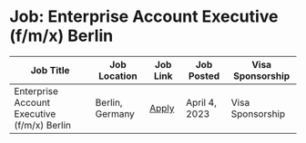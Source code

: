 # Job: Enterprise Account Executive (f/m/x) Berlin

| Job Title | Job Location | Job Link | Job Posted | Visa Sponsorship |
| --- | --- | --- | --- | --- |
| Enterprise Account Executive (f/m/x) Berlin | Berlin, Germany | [Apply](https://career.sharpist.com/o/enterprise-account-executive-fmx-berlin) | April 4, 2023 | Visa Sponsorship |

